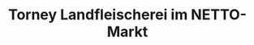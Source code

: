 ---
title: "Torney Landfleischerei im NETTO-Markt"
url: /roevershagen/torney-landfleischerei-im-netto-markt/
shop: Metzgerei
---